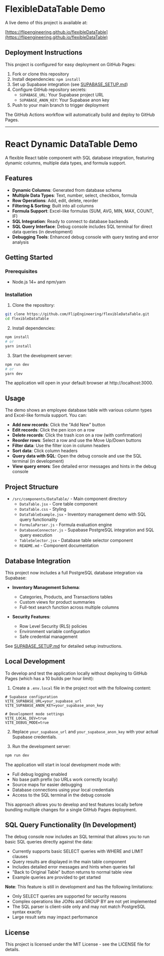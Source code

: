 # FlexibleDataTable Demo

A live demo of this project is available at:

[https://flipengineering.github.io/flexibleDataTable](https://flipengineering.github.io/flexibleDataTable)

## Deployment Instructions

This project is configured for easy deployment on GitHub Pages:

1. Fork or clone this repository
2. Install dependencies: `npm install`
3. Set up Supabase integration (see [SUPABASE_SETUP.md](SUPABASE_SETUP.md))
4. Configure GitHub repository secrets:
   - `SUPABASE_URL`: Your Supabase project URL
   - `SUPABASE_ANON_KEY`: Your Supabase anon key
5. Push to your main branch to trigger deployment

The GitHub Actions workflow will automatically build and deploy to GitHub Pages.

---

# React Dynamic DataTable Demo

A flexible React table component with SQL database integration, featuring dynamic columns, multiple data types, and formula support.

## Features

- **Dynamic Columns**: Generated from database schema
- **Multiple Data Types**: Text, number, select, checkbox, formula
- **Row Operations**: Add, edit, delete, reorder
- **Filtering & Sorting**: Built into all columns
- **Formula Support**: Excel-like formulas (SUM, AVG, MIN, MAX, COUNT, IF)
- **SQL Integration**: Ready to connect to database backends
- **SQL Query Interface**: Debug console includes SQL terminal for direct data queries (in development)
- **Debugging Tools**: Enhanced debug console with query testing and error analysis

## Getting Started

### Prerequisites

- Node.js 14+ and npm/yarn

### Installation

1. Clone the repository:
```bash
git clone https://github.com/FlipEngineering/flexibleDataTable.git
cd flexibleDataTable
```

2. Install dependencies:
```bash
npm install
# or
yarn install
```

3. Start the development server:
```bash
npm run dev
# or
yarn dev
```

The application will open in your default browser at http://localhost:3000.

## Usage

The demo shows an employee database table with various column types and Excel-like formula support. You can:

- **Add new records**: Click the "Add New" button
- **Edit records**: Click the pen icon on a row
- **Delete records**: Click the trash icon on a row (with confirmation)
- **Reorder rows**: Select a row and use the Move Up/Down buttons
- **Filter data**: Use the filter icon in column headers
- **Sort data**: Click column headers
- **Query data with SQL**: Open the debug console and use the SQL terminal (in development)
- **View query errors**: See detailed error messages and hints in the debug console

## Project Structure

- `/src/components/DataTable/` - Main component directory
  - `DataTable.jsx` - Core table component
  - `DataTable.css` - Styling
  - `DataTableExample.jsx` - Inventory management demo with SQL query functionality
  - `FormulaParser.js` - Formula evaluation engine
  - `DatabaseConnector.js` - Supabase PostgreSQL integration and SQL query execution
  - `TableSelector.jsx` - Database table selector component
  - `README.md` - Component documentation

## Database Integration

This project now includes a full PostgreSQL database integration via Supabase:

- **Inventory Management Schema**:
  - Categories, Products, and Transactions tables
  - Custom views for product summaries
  - Full-text search function across multiple columns
  
- **Security Features**:
  - Row Level Security (RLS) policies
  - Environment variable configuration
  - Safe credential management

See [SUPABASE_SETUP.md](SUPABASE_SETUP.md) for detailed setup instructions.

## Local Development

To develop and test the application locally without deploying to GitHub Pages (which has a 10 builds per hour limit):

1. Create a `.env.local` file in the project root with the following content:

```
# Supabase configuration
VITE_SUPABASE_URL=your_supabase_url
VITE_SUPABASE_ANON_KEY=your_supabase_anon_key

# Development mode settings
VITE_LOCAL_DEV=true
VITE_DEBUG_MODE=true
```

2. Replace `your_supabase_url` and `your_supabase_anon_key` with your actual Supabase credentials.

3. Run the development server:

```bash
npm run dev
```

The application will start in local development mode with:
- Full debug logging enabled
- No base path prefix (so URLs work correctly locally)
- Source maps for easier debugging
- Database connections using your local credentials
- Access to the SQL terminal in the debug console

This approach allows you to develop and test features locally before bundling multiple changes for a single GitHub Pages deployment.

## SQL Query Functionality (In Development)

The debug console now includes an SQL terminal that allows you to run basic SQL queries directly against the data:

- Currently supports basic SELECT queries with WHERE and LIMIT clauses
- Query results are displayed in the main table component
- Includes detailed error messages and hints when queries fail
- "Back to Original Table" button returns to normal table view
- Example queries are provided to get started

**Note**: This feature is still in development and has the following limitations:
- Only SELECT queries are supported for security reasons
- Complex operations like JOINs and GROUP BY are not yet implemented
- The SQL parser is client-side only and may not match PostgreSQL syntax exactly
- Large result sets may impact performance

## License

This project is licensed under the MIT License - see the LICENSE file for details.
